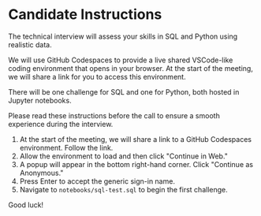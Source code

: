 # Candidate Instructions

The technical interview will assess your skills in SQL and Python using realistic data.

We will use GitHub Codespaces to provide a live shared VSCode-like coding environment that opens in your browser. At the start of the meeting, we will share a link for you to access this environment.

There will be one challenge for SQL and one for Python, both hosted in Jupyter notebooks.

Please read these instructions before the call to ensure a smooth experience during the interview.

1. At the start of the meeting, we will share a link to a GitHub Codespaces environment. Follow the link.
2. Allow the environment to load and then click "Continue in Web."
3. A popup will appear in the bottom right-hand corner. Click "Continue as Anonymous."
4. Press Enter to accept the generic sign-in name.
5. Navigate to `notebooks/sql-test.sql` to begin the first challenge.

Good luck!